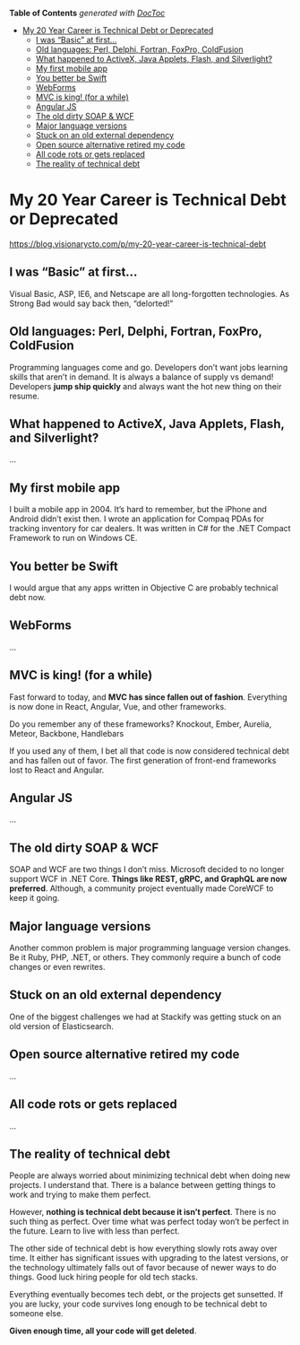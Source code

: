 <!-- START doctoc generated TOC please keep comment here to allow auto update -->
<!-- DON'T EDIT THIS SECTION, INSTEAD RE-RUN doctoc TO UPDATE -->
**Table of Contents**  *generated with [DocToc](https://github.com/thlorenz/doctoc)*

- [My 20 Year Career is Technical Debt or Deprecated](#my-20-year-career-is-technical-debt-or-deprecated)
  - [I was “Basic” at first…](#i-was-basic-at-first)
  - [Old languages: Perl, Delphi, Fortran, FoxPro, ColdFusion](#old-languages-perl-delphi-fortran-foxpro-coldfusion)
  - [What happened to ActiveX, Java Applets, Flash, and Silverlight?](#what-happened-to-activex-java-applets-flash-and-silverlight)
  - [My first mobile app](#my-first-mobile-app)
  - [You better be Swift](#you-better-be-swift)
  - [WebForms](#webforms)
  - [MVC is king! (for a while)](#mvc-is-king-for-a-while)
  - [Angular JS](#angular-js)
  - [The old dirty SOAP & WCF](#the-old-dirty-soap--wcf)
  - [Major language versions](#major-language-versions)
  - [Stuck on an old external dependency](#stuck-on-an-old-external-dependency)
  - [Open source alternative retired my code](#open-source-alternative-retired-my-code)
  - [All code rots or gets replaced](#all-code-rots-or-gets-replaced)
  - [The reality of technical debt](#the-reality-of-technical-debt)

<!-- END doctoc generated TOC please keep comment here to allow auto update -->

# My 20 Year Career is Technical Debt or Deprecated
<https://blog.visionarycto.com/p/my-20-year-career-is-technical-debt>

## I was “Basic” at first…

Visual Basic, ASP, IE6, and Netscape are all long-forgotten technologies. As Strong Bad would say back then, “delorted!”

## Old languages: Perl, Delphi, Fortran, FoxPro, ColdFusion

Programming languages come and go. Developers don’t want jobs learning skills that aren’t in demand. It is always a balance of supply vs demand! Developers **jump ship quickly** and always want the hot new thing on their resume.

## What happened to ActiveX, Java Applets, Flash, and Silverlight?

...

## My first mobile app

I built a mobile app in 2004. It’s hard to remember, but the iPhone and Android didn’t exist then. I wrote an application for Compaq PDAs for tracking inventory for car dealers. It was written in C# for the .NET Compact Framework to run on Windows CE.

## You better be Swift

I would argue that any apps written in Objective C are probably technical debt now.

## WebForms

...

## MVC is king! (for a while)

Fast forward to today, and **MVC has since fallen out of fashion**. Everything is now done in React, Angular, Vue, and other frameworks.

Do you remember any of these frameworks? Knockout, Ember, Aurelia, Meteor, Backbone, Handlebars

If you used any of them, I bet all that code is now considered technical debt and has fallen out of favor. The first generation of front-end frameworks lost to React and Angular.

## Angular JS

...

## The old dirty SOAP & WCF

SOAP and WCF are two things I don’t miss. Microsoft decided to no longer support WCF in .NET Core. **Things like REST, gRPC, and GraphQL are now preferred**. Although, a community project eventually made CoreWCF to keep it going.

## Major language versions

Another common problem is major programming language version changes. Be it Ruby, PHP, .NET, or others. They commonly require a bunch of code changes or even rewrites.

## Stuck on an old external dependency

One of the biggest challenges we had at Stackify was getting stuck on an old version of Elasticsearch.

## Open source alternative retired my code

...

## All code rots or gets replaced

...

## The reality of technical debt

People are always worried about minimizing technical debt when doing new projects. I understand that. There is a balance between getting things to work and trying to make them perfect.

However, **nothing is technical debt because it isn’t perfect**. There is no such thing as perfect. Over time what was perfect today won’t be perfect in the future. Learn to live with less than perfect.

The other side of technical debt is how everything slowly rots away over time. It either has significant issues with upgrading to the latest versions, or the technology ultimately falls out of favor because of newer ways to do things. Good luck hiring people for old tech stacks.

Everything eventually becomes tech debt, or the projects get sunsetted. If you are lucky, your code survives long enough to be technical debt to someone else.

**Given enough time, all your code will get deleted**.
